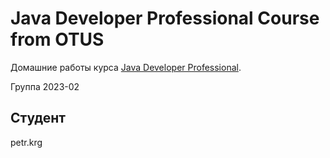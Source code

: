 #  Java Developer Professional Course from OTUS
Домашние работы курса [Java Developer Professional](https://otus.ru/lessons/java-professional/?utm_source=github&utm_medium=free&utm_campaign=petr.krg).

Группа 2023-02

## Студент
petr.krg



